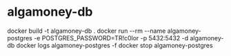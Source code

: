 # algamoney-db
docker build -t algamoney-db .
docker run --rm --name algamoney-postgres -e POSTGRES_PASSWORD=TR!c0lor -p 5432:5432 -d algamoney-db
docker logs algamoney-postgres -f
docker stop algamoney-postgres
